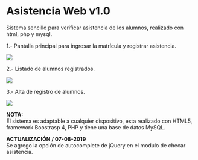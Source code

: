 # Asistencia Web v1.0
Sistema sencillo para verificar asistencia de los alumnos, realizado con html, php y mysql.

1.- Pantalla principal para ingresar la matrícula y registrar asistencia.
<p><img src="https://jlsistemas.com.mx/demos/asistencia_web/Asistencia/registro_asistencia.jpg"></p>
2.- Listado de alumnos registrados.
<p><img src="https://jlsistemas.com.mx/demos/asistencia_web/Asistencia/listado_alumnos.jpg"></p>
3.- Alta de registro de alumnos.
<p><img src="https://jlsistemas.com.mx/demos/asistencia_web/Asistencia/registro_alumnos.jpg"></p>

<b>NOTA:</b>
<br />
El sistema es adaptable a cualquier dispositivo, esta realizado con HTML5, framework Boostrasp 4, PHP y tiene una base de datos MySQL.
<br />

<b>ACTUALIZACIÓN / 07-08-2019 </b>
<br />
Se agrego la opción de autocomplete de jQuery en el modulo de checar asistencia.
